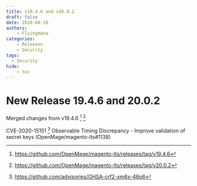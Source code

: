 ```yaml
---
title: v19.4.6 and v20.0.2
draft: false
date: 2020-08-18
authors:
    - Flyingmana
categories:
    - Releases
    - Security
tags:
  - Security
hide:
    - toc
---
```


# New Release 19.4.6 and 20.0.2

Merged changes from v19.4.6 [^1] [^2]

CVE-2020-15151 [^3] Observable Timing Discrepancy - Improve validation of secret keys (OpenMage/magento-lts#1138)

<!-- more -->

[^1]: https://github.com/OpenMage/magento-lts/releases/tag/v19.4.6
[^2]: https://github.com/OpenMage/magento-lts/releases/tag/v20.0.2
[^3]: https://github.com/advisories/GHSA-crf2-xm6x-46p6
